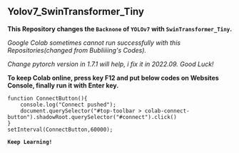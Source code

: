 ## Yolov7_SwinTransformer_Tiny

**This Repository changes the `Backnone` of `YOLOv7` with `SwinTransformer_Tiny`.**

*Google Colab sometimes cannot run successfully with this Repositories(changed from Bubliiiing's Codes).*

*Change pytorch version in 1.7.1 will help, i fix it in 2022.09. Good Luck!*

**To keep Colab online, press key F12 and put below codes on Websites Console, finally run it with Enter key.**
```
function ConnectButton(){
	console.log("Connect pushed");
	document.querySelector("#top-toolbar > colab-connect-button").shadowRoot.querySelector("#connect").click()
}
setInterval(ConnectButton,60000);
```

**`Keep Learning!`**
